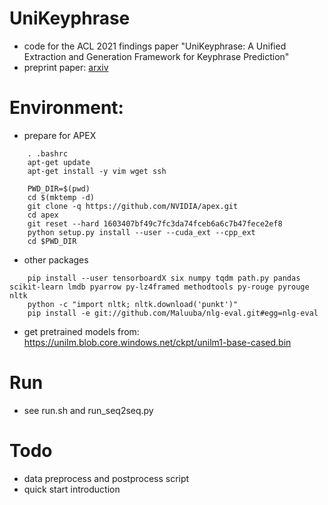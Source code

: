 # UniKeyphrase
-   code for the ACL 2021 findings paper "UniKeyphrase: A Unified Extraction and Generation Framework for Keyphrase Prediction"
-   preprint paper: [arxiv](https://arxiv.org/pdf/2106.04847.pdf)

# Environment:
-   prepare for APEX
```
    . .bashrc
    apt-get update
    apt-get install -y vim wget ssh

    PWD_DIR=$(pwd)
    cd $(mktemp -d)
    git clone -q https://github.com/NVIDIA/apex.git
    cd apex
    git reset --hard 1603407bf49c7fc3da74fceb6a6c7b47fece2ef8
    python setup.py install --user --cuda_ext --cpp_ext
    cd $PWD_DIR
```
-   other packages
```
    pip install --user tensorboardX six numpy tqdm path.py pandas scikit-learn lmdb pyarrow py-lz4framed methodtools py-rouge pyrouge nltk
    python -c "import nltk; nltk.download('punkt')"
    pip install -e git://github.com/Maluuba/nlg-eval.git#egg=nlg-eval
```
-   get pretrained models from:  https://unilm.blob.core.windows.net/ckpt/unilm1-base-cased.bin

# Run
-   see run.sh and run_seq2seq.py

# Todo
-   data preprocess and postprocess script
-   quick start introduction
